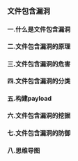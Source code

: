 ### 文件包含漏洞

#### 一.什么是文件包含漏洞

#### 二.文件包含漏洞的原理

#### 三.文件包含漏洞的危害

#### 四.文件包含漏洞的分类

#### 五.构建payload

#### 六.文件包含漏洞的挖掘

#### 七.文件包含漏洞的防御

#### 八.思维导图